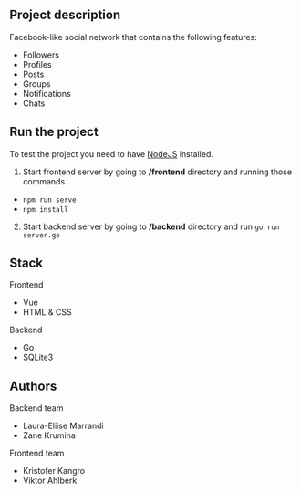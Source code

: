 ## Project description
Facebook-like social network that contains the following features:
- Followers
- Profiles
- Posts
- Groups
- Notifications
- Chats

## Run the project
To test the project you need to have [NodeJS](https://nodejs.org/en/) installed.
1. Start frontend server by going to **/frontend** directory and running those commands
-  `npm run serve`
-  `npm install`
2. Start backend server by going to **/backend** directory and run `go run server.go`




## Stack
Frontend
- Vue
- HTML & CSS

Backend
- Go
- SQLite3

## Authors
Backend team
- Laura-Eliise Marrandi
- Zane Krumina

Frontend team
- Kristofer Kangro
- Viktor Ahlberk

